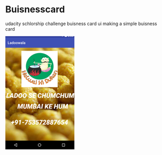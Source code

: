 # Buisnesscard
udacity schlorship challenge buisness card ui making a simple buisness card


![ladoo](ladoo.png)
